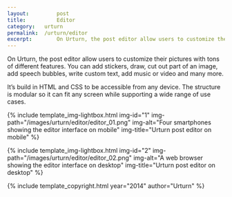 ```yaml
---
layout: 		post
title: 			Editor
category: 	urturn
permalink: 	/urturn/editor
excerpt:		On Urturn, the post editor allow users to customize their pictures with tons of different features. You can add stickers, draw, cut out part of an image, add speech bubbles, write custom text, add music or video and many more.
---
```


On Urturn, the post editor allow users to customize their pictures with tons of different features. You can add stickers, draw, cut out part of an image, add speech bubbles, write custom text, add music or video and many more.

It’s build in HTML and CSS to be accessible from any device. The structure is modular so it can fit any screen while supporting a wide range of use cases. 

{% include template_img-lightbox.html img-id="1" img-path="/images/urturn/editor/editor_01.png" img-alt="Four smartphones showing the editor interface on mobile" img-title="Urturn post editor on mobile" %}

{% include template_img-lightbox.html img-id="2" img-path="/images/urturn/editor/editor_02.png" img-alt="A web browser showing the editor interface on desktop" img-title="Urturn post editor on desktop" %}

{% include template_copyright.html year="2014" author="Urturn" %}